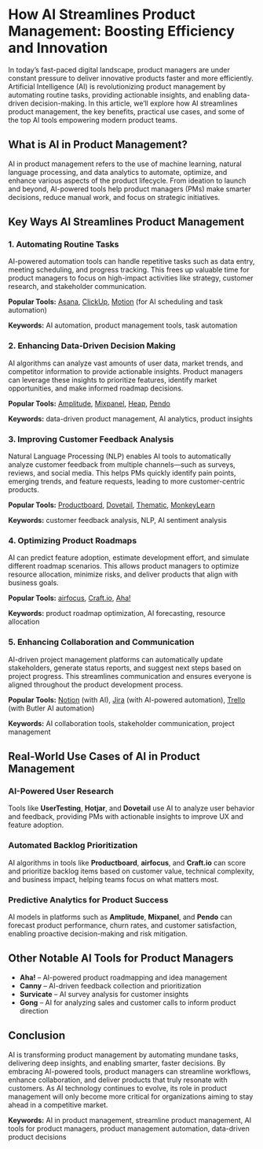 # How AI Streamlines Product Management: Boosting Efficiency and Innovation

In today’s fast-paced digital landscape, product managers are under constant pressure to deliver innovative products faster and more efficiently. Artificial Intelligence (AI) is revolutionizing product management by automating routine tasks, providing actionable insights, and enabling data-driven decision-making. In this article, we’ll explore how AI streamlines product management, the key benefits, practical use cases, and some of the top AI tools empowering modern product teams.

## What is AI in Product Management?

AI in product management refers to the use of machine learning, natural language processing, and data analytics to automate, optimize, and enhance various aspects of the product lifecycle. From ideation to launch and beyond, AI-powered tools help product managers (PMs) make smarter decisions, reduce manual work, and focus on strategic initiatives.

## Key Ways AI Streamlines Product Management

### 1. Automating Routine Tasks

AI-powered automation tools can handle repetitive tasks such as data entry, meeting scheduling, and progress tracking. This frees up valuable time for product managers to focus on high-impact activities like strategy, customer research, and stakeholder communication.

**Popular Tools:** [Asana](https://asana.com/), [ClickUp](https://clickup.com/), [Motion](https://www.usemotion.com/) (for AI scheduling and task automation)

**Keywords:** AI automation, product management tools, task automation

### 2. Enhancing Data-Driven Decision Making

AI algorithms can analyze vast amounts of user data, market trends, and competitor information to provide actionable insights. Product managers can leverage these insights to prioritize features, identify market opportunities, and make informed roadmap decisions.

**Popular Tools:** [Amplitude](https://amplitude.com/), [Mixpanel](https://mixpanel.com/), [Heap](https://heap.io/), [Pendo](https://www.pendo.io/)

**Keywords:** data-driven product management, AI analytics, product insights

### 3. Improving Customer Feedback Analysis

Natural Language Processing (NLP) enables AI tools to automatically analyze customer feedback from multiple channels—such as surveys, reviews, and social media. This helps PMs quickly identify pain points, emerging trends, and feature requests, leading to more customer-centric products.

**Popular Tools:** [Productboard](https://www.productboard.com/), [Dovetail](https://dovetailapp.com/), [Thematic](https://getthematic.com/), [MonkeyLearn](https://monkeylearn.com/)

**Keywords:** customer feedback analysis, NLP, AI sentiment analysis

### 4. Optimizing Product Roadmaps

AI can predict feature adoption, estimate development effort, and simulate different roadmap scenarios. This allows product managers to optimize resource allocation, minimize risks, and deliver products that align with business goals.

**Popular Tools:** [airfocus](https://airfocus.com/), [Craft.io](https://craft.io/), [Aha!](https://www.aha.io/)

**Keywords:** product roadmap optimization, AI forecasting, resource allocation

### 5. Enhancing Collaboration and Communication

AI-driven project management platforms can automatically update stakeholders, generate status reports, and suggest next steps based on project progress. This streamlines communication and ensures everyone is aligned throughout the product development process.

**Popular Tools:** [Notion](https://www.notion.so/) (with AI), [Jira](https://www.atlassian.com/software/jira) (with AI-powered automation), [Trello](https://trello.com/) (with Butler AI automation)

**Keywords:** AI collaboration tools, stakeholder communication, project management

## Real-World Use Cases of AI in Product Management

### AI-Powered User Research

Tools like **UserTesting**, **Hotjar**, and **Dovetail** use AI to analyze user behavior and feedback, providing PMs with actionable insights to improve UX and feature adoption.

### Automated Backlog Prioritization

AI algorithms in tools like **Productboard**, **airfocus**, and **Craft.io** can score and prioritize backlog items based on customer value, technical complexity, and business impact, helping teams focus on what matters most.

### Predictive Analytics for Product Success

AI models in platforms such as **Amplitude**, **Mixpanel**, and **Pendo** can forecast product performance, churn rates, and customer satisfaction, enabling proactive decision-making and risk mitigation.

## Other Notable AI Tools for Product Managers

- **Aha!** – AI-powered product roadmapping and idea management
- **Canny** – AI-driven feedback collection and prioritization
- **Survicate** – AI survey analysis for customer insights
- **Gong** – AI for analyzing sales and customer calls to inform product direction

## Conclusion

AI is transforming product management by automating mundane tasks, delivering deep insights, and enabling smarter, faster decisions. By embracing AI-powered tools, product managers can streamline workflows, enhance collaboration, and deliver products that truly resonate with customers. As AI technology continues to evolve, its role in product management will only become more critical for organizations aiming to stay ahead in a competitive market.

**Keywords:** AI in product management, streamline product management, AI tools for product managers, product management automation, data-driven product decisions